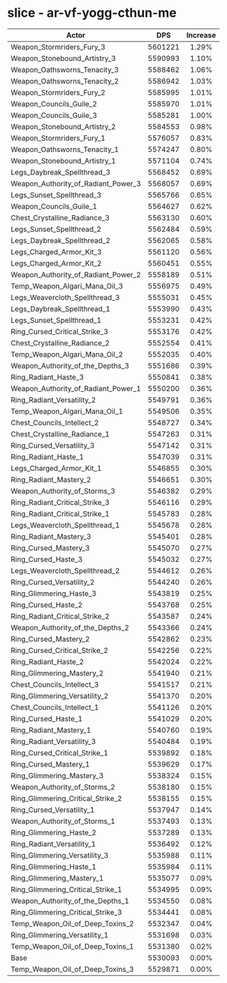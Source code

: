 # slice - ar-vf-yogg-cthun-me
| Actor | DPS | Increase |
|---|:---:|:---:|
|Weapon_Stormriders_Fury_3|5601221|1.29%|
|Weapon_Stonebound_Artistry_3|5590993|1.10%|
|Weapon_Oathsworns_Tenacity_3|5588462|1.06%|
|Weapon_Oathsworns_Tenacity_2|5586942|1.03%|
|Weapon_Stormriders_Fury_2|5585995|1.01%|
|Weapon_Councils_Guile_2|5585970|1.01%|
|Weapon_Councils_Guile_3|5585281|1.00%|
|Weapon_Stonebound_Artistry_2|5584553|0.98%|
|Weapon_Stormriders_Fury_1|5576057|0.83%|
|Weapon_Oathsworns_Tenacity_1|5574247|0.80%|
|Weapon_Stonebound_Artistry_1|5571104|0.74%|
|Legs_Daybreak_Spellthread_3|5568452|0.69%|
|Weapon_Authority_of_Radiant_Power_3|5568057|0.69%|
|Legs_Sunset_Spellthread_3|5565766|0.65%|
|Weapon_Councils_Guile_1|5564627|0.62%|
|Chest_Crystalline_Radiance_3|5563130|0.60%|
|Legs_Sunset_Spellthread_2|5562484|0.59%|
|Legs_Daybreak_Spellthread_2|5562065|0.58%|
|Legs_Charged_Armor_Kit_3|5561120|0.56%|
|Legs_Charged_Armor_Kit_2|5560451|0.55%|
|Weapon_Authority_of_Radiant_Power_2|5558189|0.51%|
|Temp_Weapon_Algari_Mana_Oil_3|5556975|0.49%|
|Legs_Weavercloth_Spellthread_3|5555031|0.45%|
|Legs_Daybreak_Spellthread_1|5553990|0.43%|
|Legs_Sunset_Spellthread_1|5553231|0.42%|
|Ring_Cursed_Critical_Strike_3|5553176|0.42%|
|Chest_Crystalline_Radiance_2|5552554|0.41%|
|Temp_Weapon_Algari_Mana_Oil_2|5552035|0.40%|
|Weapon_Authority_of_the_Depths_3|5551686|0.39%|
|Ring_Radiant_Haste_3|5550841|0.38%|
|Weapon_Authority_of_Radiant_Power_1|5550200|0.36%|
|Ring_Radiant_Versatility_2|5549791|0.36%|
|Temp_Weapon_Algari_Mana_Oil_1|5549506|0.35%|
|Chest_Councils_Intellect_2|5548727|0.34%|
|Chest_Crystalline_Radiance_1|5547263|0.31%|
|Ring_Cursed_Versatility_3|5547142|0.31%|
|Ring_Radiant_Haste_1|5547039|0.31%|
|Legs_Charged_Armor_Kit_1|5546855|0.30%|
|Ring_Radiant_Mastery_2|5546651|0.30%|
|Weapon_Authority_of_Storms_3|5546382|0.29%|
|Ring_Radiant_Critical_Strike_3|5546116|0.29%|
|Ring_Radiant_Critical_Strike_1|5545783|0.28%|
|Legs_Weavercloth_Spellthread_1|5545678|0.28%|
|Ring_Radiant_Mastery_3|5545401|0.28%|
|Ring_Cursed_Mastery_3|5545070|0.27%|
|Ring_Cursed_Haste_3|5545032|0.27%|
|Legs_Weavercloth_Spellthread_2|5544612|0.26%|
|Ring_Cursed_Versatility_2|5544240|0.26%|
|Ring_Glimmering_Haste_3|5543819|0.25%|
|Ring_Cursed_Haste_2|5543768|0.25%|
|Ring_Radiant_Critical_Strike_2|5543587|0.24%|
|Weapon_Authority_of_the_Depths_2|5543366|0.24%|
|Ring_Cursed_Mastery_2|5542862|0.23%|
|Ring_Cursed_Critical_Strike_2|5542256|0.22%|
|Ring_Radiant_Haste_2|5542024|0.22%|
|Ring_Glimmering_Mastery_2|5541940|0.21%|
|Chest_Councils_Intellect_3|5541517|0.21%|
|Ring_Glimmering_Versatility_2|5541370|0.20%|
|Chest_Councils_Intellect_1|5541126|0.20%|
|Ring_Cursed_Haste_1|5541029|0.20%|
|Ring_Radiant_Mastery_1|5540760|0.19%|
|Ring_Radiant_Versatility_3|5540484|0.19%|
|Ring_Cursed_Critical_Strike_1|5539892|0.18%|
|Ring_Cursed_Mastery_1|5539629|0.17%|
|Ring_Glimmering_Mastery_3|5538324|0.15%|
|Weapon_Authority_of_Storms_2|5538180|0.15%|
|Ring_Glimmering_Critical_Strike_2|5538155|0.15%|
|Ring_Cursed_Versatility_1|5537947|0.14%|
|Weapon_Authority_of_Storms_1|5537493|0.13%|
|Ring_Glimmering_Haste_2|5537289|0.13%|
|Ring_Radiant_Versatility_1|5536492|0.12%|
|Ring_Glimmering_Versatility_3|5535988|0.11%|
|Ring_Glimmering_Haste_1|5535984|0.11%|
|Ring_Glimmering_Mastery_1|5535077|0.09%|
|Ring_Glimmering_Critical_Strike_1|5534995|0.09%|
|Weapon_Authority_of_the_Depths_1|5534550|0.08%|
|Ring_Glimmering_Critical_Strike_3|5534441|0.08%|
|Temp_Weapon_Oil_of_Deep_Toxins_2|5532347|0.04%|
|Ring_Glimmering_Versatility_1|5531698|0.03%|
|Temp_Weapon_Oil_of_Deep_Toxins_1|5531380|0.02%|
|Base|5530093|0.00%|
|Temp_Weapon_Oil_of_Deep_Toxins_3|5529871|0.00%|
